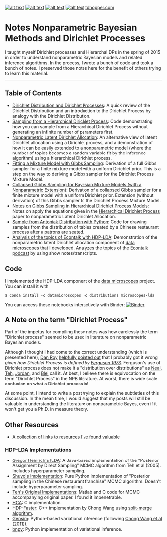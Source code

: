 <!-- Please don't remove this: Grab your social icons from https://github.com/carlsednaoui/gitsocial -->

<!-- display the social media buttons in your README -->

[![alt text][1.1]][1]
[![alt text][3.1]][3]
[![alt text][4.1]][4]
[![alt text][6.1]][6]
[tdhopper.com](http://www.tdhopper.com)


<!-- links to social media icons -->
<!-- no need to change these -->

<!-- icons with padding -->

[1.1]: http://i.imgur.com/tXSoThF.png (twitter icon with padding)
[2.1]: http://i.imgur.com/P3YfQoD.png (facebook icon with padding)
[3.1]: http://i.imgur.com/yCsTjba.png (google plus icon with padding)
[4.1]: http://i.imgur.com/YckIOms.png (tumblr icon with padding)
[5.1]: http://i.imgur.com/1AGmwO3.png (dribbble icon with padding)
[6.1]: http://i.imgur.com/0o48UoR.png (github icon with padding)

<!-- icons without padding -->

[1.2]: http://i.imgur.com/wWzX9uB.png (twitter icon without padding)
[2.2]: http://i.imgur.com/fep1WsG.png (facebook icon without padding)
[3.2]: http://i.imgur.com/VlgBKQ9.png (google plus icon without padding)
[4.2]: http://i.imgur.com/jDRp47c.png (tumblr icon without padding)
[5.2]: http://i.imgur.com/Vvy3Kru.png (dribbble icon without padding)
[6.2]: http://i.imgur.com/9I6NRUm.png (github icon without padding)


<!-- links to your social media accounts -->
<!-- update these accordingly -->

[1]: http://www.twitter.com/tdhopper
[3]: https://plus.google.com/+CarlSednaoui
[4]: http://doyouplayball.tumblr.com
[6]: http://www.github.com/tdhopper

<!-- Please don't remove this: Grab your social icons from https://github.com/carlsednaoui/gitsocial -->


# Notes Nonparametric Bayesian Methods and Dirichlet Processes

I taught myself Dirichlet processes and Hierarchal DPs in the spring of 2015 in order to understand nonparametric Bayesian models and related inference algorithms. In the process, I wrote a bunch of code and took a bunch of notes. I preserved those notes here for the benefit of others trying to learn this material.

------


## Table of Contents

* [Dirichlet Distribution and Dirichlet Processes](http://nbviewer.ipython.org/github/tdhopper/notes-on-dirichlet-processes/blob/master/2015-07-28-dirichlet-distribution-dirichlet-process.ipynb): A quick review of the Dirichlet Distribution and an introduction to the Dirichlet Process by analogy with the Dirichlet Distribution.
* [Sampling from a Hierarchical Dirichlet Process](http://nbviewer.ipython.org/github/tdhopper/notes-on-dirichlet-processes/blob/master/2015-07-30-sampling-from-a-hierarchical-dirichlet-process.ipynb): Code demonstrating how you can sample from a Hierarchical Dirichlet Process without generating an infinite number of parameters first.
* [Nonparametric Latent Dirichlet Allocation](http://nbviewer.ipython.org/github/tdhopper/notes-on-dirichlet-processes/blob/master/2015-08-03-nonparametric-latent-dirichlet-allocation.ipynb): An alternative view of latent Dirichlet allocation using a Dirichlet process, and a demonstration of how it can be easily extended to a nonparametric model (where the number of topics becomes a random variable fit by the inference algorithm) using a hierarchical Dirichlet process.
* [Fitting a Mixture Model with Gibbs Sampling](http://nbviewer.ipython.org/github/tdhopper/notes-on-dirichlet-processes/blob/master/2015-09-02-fitting-a-mixture-model.ipynb): Derivation of a full Gibbs sampler for a finite mixture model with a uniform Dirichlet prior. This is a step on the way to deriving a Gibbs sampler for the Dirichlet Process Mixture Model.
* [Collapsed Gibbs Sampling for Bayesian Mixture Models (with a Nonparametric Extension)](http://nbviewer.ipython.org/github/tdhopper/notes-on-dirichlet-processes/blob/master/2015-10-14-collapsed-gibbs-sampling-for-mixture-models.ipynb): Derivation of a collapsed Gibbs sampler for a finite mixture model with a uniform Dirichlet prior. Extension (without derivation) of this Gibbs sampler to the Dirichlet Process Mixture Model.
* [Notes on Gibbs Sampling in Hierarchical Dirichlet Process Models](https://github.com/tdhopper/notes-on-dirichlet-processes/blob/master/2015-09-21-hdp-lda-gibbs-sampler.pdf): Notes on apply the equations given in the [Hierarchical Dirichlet Process](http://www.cs.berkeley.edu/~jordan/papers/hdp.pdf) paper to nonparametric Latent Dirichlet Allocation.
* [Sample from Antoniak Distribution with Python](https://github.com/tdhopper/notes-on-dirichlet-processes/blob/master/2015-09-21-antoniak.py): Code for drawing samples from the distribution of tables created by a Chinese restaurant process after `n` patrons are seated.
* [Analysis of the topics of Econtalk with HDP-LDA](http://nbviewer.ipython.org/github/tdhopper/notes-on-dirichlet-processes/blob/master/2015-10-07-econtalk-topics.ipynb): Demonstration of the nonparametric latent Dirichlet allocation component of [data microscopes](http://datamicroscopes.github.io) that I developed. Analyzes the topics of the [Econtalk podcast](http://econtalk.org) by using show notes/transcripts.


## Code

I implemented the HDP-LDA component of the [data microscopes](http://datamicroscopes.github.io) project. You can install it with

```
$ conda install -c datamicroscopes -c distributions microscopes-lda
```

You can access these notebooks interactively with Binder: [![Binder](http://mybinder.org/badge.svg)](http://mybinder.org/repo/tdhopper/notes-on-dirichlet-processes)

## A Note on the term "Dirichlet Process"

Part of the impetus for compiling these notes was how carelessly the term "Dirichlet process" seemed to be used in literature on nonparametric Bayesian models.

Although I thought I had come to the correct understanding (which is presented here), [Dan Roy](https://twitter.com/roydanroy) [helpfully pointed out](http://danroy.org/marginalia/Nomenclature_for_stochastic_processes_and_Bayesian_nonparametric_statistics) that I probably got it wrong _given how Dirichlet Process is defined by [Ferguson 1973](http://www.cs.berkeley.edu/~jordan/courses/281B-spring04/readings/ferguson.pdf)_. Ferguson's use of Dirichlet process does not make it a "distribution over distributions" as [Neal](http://www.stat.columbia.edu/npbayes/papers/neal_sampling.pdf), [Teh](http://www.stats.ox.ac.uk/~teh/research/npbayes/Teh2010a.pdf), [Jordan](http://www.cs.berkeley.edu/~jordan/courses/281B-spring04/lectures/dp1.pdf), and [Blei](http://web.mit.edu/sjgershm/www/GershmanBlei12.pdf) call it. At best, I believe there is equivocation on the term "Dirichlet Process" in the NPB literature. At worst, there is wide scale confusion on what a Dirichlet process is!

At some point, I intend to write a post trying to explain the subtleties of this discussion. In the mean time, I would suggest that my posts will still be valuable in understanding the literature on nonparametric Bayes, even if it won't get you a Ph.D. in measure theory.

## Other Resources

* [A collection of links to resources I've found valuable](https://pinboard.in/u:tdhopper/t:%2540Bayes/)

### HDP-LDA Implementations

* [Gregor Heinrich's ILDA](http://www.arbylon.net/publications/ilda.pdf): A Java-based implementation of the "Posterior Assignment by Direct Sampling" MCMC algorithm from Teh et al (2005). Includes hyperparameter sampling.
* [Shuyo's Implementation](https://github.com/shuyo/iir/blob/master/lda/hdplda2.py): Pure Python implementation of "Posterior sampling in the Chinese restaurant franchise" MCMC algorithm. Doesn't include hyperparameter sampling.
* [Teh's Original Implementations](https://github.com/tdhopper/teh-npbayes): Matlab and C code for MCMC accompanying original paper. I found it impenetrable.
* [HCA](https://github.com/wbuntine/topic-models): C implementation
* [HDP-Faster](https://github.com/renaud/hdp-faster): C++ implementation by Chong Wang using [split-merge algorithm](http://arxiv.org/abs/1201.1657).
* [Gensim](https://radimrehurek.com/gensim/models/hdpmodel.html): Python-based variational inference (following [Chong Wang et al (2011)](http://jmlr.csail.mit.edu/proceedings/papers/v15/wang11a/wang11a.pdf)).
* [bnpy](https://bitbucket.org/michaelchughes/bnpy/): Python implementation of variational inference.
